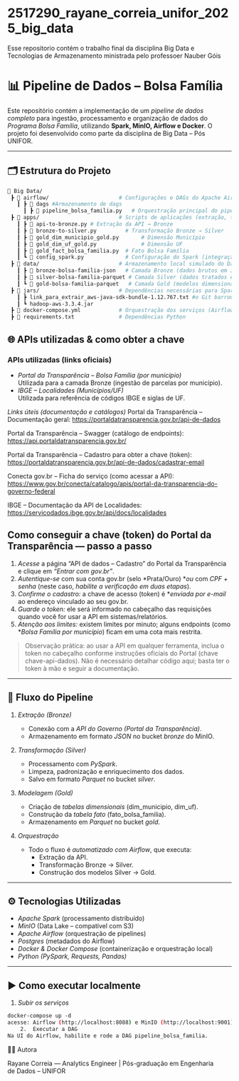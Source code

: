 # 2517290_rayane_correia_unifor_2025_big_data

Esse repositorio contém o trabalho final da disciplina Big Data e Tecnologias de Armazenamento ministrada pelo professoer Nauber Góis
# 📊 Pipeline de Dados – Bolsa Família

Este repositório contém a implementação de um *pipeline de dados completo* para ingestão, processamento e organização de dados do 
*Programa Bolsa Família*, utilizando **Spark, MinIO, Airflow e Docker**.
O projeto foi desenvolvido como parte da disciplina de Big Data – Pós UNIFOR.

---

## 🗂 Estrutura do Projeto

```bash
📂 Big Data/
 ┣ 📂 airflow/                      # Configurações e DAGs do Apache Airflow
   ┃ ┣ 📂 dags #Armazenamento de dags
     ┃ ┣ 📜 pipeline_bolsa_familia.py   # Orquestração principal do pipeline
 ┣ 📂 apps/                         # Scripts de aplicações (extração, transformação, carga)
   ┃ ┣ 📜 api-to-bronze.py # Extração da API → Bronze
   ┃ ┣ 📜 bronze-to-silver.py         # Transformação Bronze → Silver
   ┃ ┣ 📜 gold_dim_municipio_gold.py       # Dimensão Município
   ┃ ┣ 📜 gold_dim_uf_gold.py              # Dimensão UF
   ┃ ┣ 📜 gold_fact_bolsa_familia.py  # Fato Bolsa Família
   ┃ ┗ 📜 config_spark.py             # Configuração do Spark (integração com MinIO)
 ┣ 📂 data/                         # Armazenamento local simulado do Data Lake (MinIO)
   ┃ ┣ 📂 bronze-bolsa-familia-json   # Camada Bronze (dados brutos em JSON)
   ┃ ┣ 📂 silver-bolsa-familia-parquet # Camada Silver (dados tratados em Parquet)
   ┃ ┗ 📂 gold-bolsa-familia-parquet   # Camada Gold (modelos dimensionais e fatos)
 ┣ 📂 jars/                         # Dependências necessárias para Spark + MinIO
   ┃ ┣ link_para_extrair_aws-java-sdk-bundle-1.12.767.txt #o Git barrou pelo tamanho mas o txt tem o link para Download
   ┃ ┗ hadoop-aws-3.3.4.jar
 ┣ 📜 docker-compose.yml            # Orquestração dos serviços (Airflow, MinIO, Spark, Postgres)
 ┣ 📜 requirements.txt              # Dependências Python
```
## 🌐 APIs utilizadas & como obter a chave

### APIs utilizadas (links oficiais)
- *Portal da Transparência – Bolsa Família (por município)*  
  Utilizada para a camada Bronze (ingestão de parcelas por município).
- *IBGE – Localidades (Municípios/UF)*  
  Utilizada para referência de códigos IBGE e siglas de UF.

*Links úteis (documentação e catálogos)*
Portal da Transparência – Documentação geral:
https://portaldatransparencia.gov.br/api-de-dados

Portal da Transparência – Swagger (catálogo de endpoints):
https://api.portaldatransparencia.gov.br/

Portal da Transparência – Cadastro para obter a chave (token):
https://portaldatransparencia.gov.br/api-de-dados/cadastrar-email

Conecta gov.br – Ficha do serviço (como acessar a API):
https://www.gov.br/conecta/catalogo/apis/portal-da-transparencia-do-governo-federal

IBGE – Documentação da API de Localidades:
https://servicodados.ibge.gov.br/api/docs/localidades 

## Como conseguir a chave (token) do Portal da Transparência — passo a passo
1) *Acesse* a página “API de dados – Cadastro” do Portal da Transparência e clique em *“Entrar com gov.br”*.  
2) *Autentique-se* com sua conta gov.br (selo *Prata/Ouro) **ou* com *CPF + senha* (neste caso, *habilite a verificação em duas etapas*).  
3) *Confirme o cadastro:* a chave de acesso (token) é **enviada por e-mail* ao endereço vinculado ao seu gov.br.  
4) *Guarde o token:* ele será informado no cabeçalho das requisições quando você for usar a API em sistemas/relatórios.  
5) *Atenção aos limites:* existem limites por minuto; alguns endpoints (como **Bolsa Família por município*) ficam em uma cota mais restrita.  

> Observação prática: ao usar a API em qualquer ferramenta, inclua o token no cabeçalho conforme instruções oficiais do Portal (chave chave-api-dados). Não é necessário detalhar código aqui; basta ter o token à mão e seguir a documentação.

---



## 🔄 Fluxo do Pipeline

1. *Extração (Bronze)*  
   - Conexão com a *API do Governo (Portal da Transparência)*.  
   - Armazenamento em formato *JSON* no bucket *bronze* do MinIO.  

2. *Transformação (Silver)*  
   - Processamento com *PySpark*.  
   - Limpeza, padronização e enriquecimento dos dados.  
   - Salvo em formato *Parquet* no bucket *silver*.  

3. *Modelagem (Gold)*  
   - Criação de *tabelas dimensionais* (dim_municipio, dim_uf).  
   - Construção da *tabela fato* (fato_bolsa_familia).  
   - Armazenamento em *Parquet* no bucket *gold*.  

4. *Orquestração*  
   - Todo o fluxo é *automatizado com Airflow*, que executa:
     - Extração da API.  
     - Transformação Bronze → Silver.  
     - Construção dos modelos Silver → Gold.  

---

## ⚙ Tecnologias Utilizadas

- *Apache Spark* (processamento distribuído)  
- *MinIO* (Data Lake – compatível com S3)  
- *Apache Airflow* (orquestração de pipelines)  
- *Postgres* (metadados do Airflow)  
- *Docker & Docker Compose* (containerização e orquestração local)  
- *Python (PySpark, Requests, Pandas)*  

---

## ▶ Como executar localmente

1) *Subir os serviços*  
```bash
docker-compose up -d
acesse: Airflow (http://localhost:8088) e MinIO (http://localhost:9001).
	2.	Executar a DAG
Na UI do Airflow, habilite e rode a DAG pipeline_bolsa_familia.
```
👩‍💻 Autora

Rayane Correia — Analytics Engineer | Pós-graduação em Engenharia de Dados – UNIFOR

